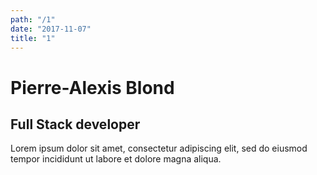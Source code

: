 ```yaml
---
path: "/1"
date: "2017-11-07"
title: "1"
---
```

<div>
<h1>Pierre-Alexis Blond</h1>
<h2>Full Stack developer</h2>
</div>
<p>Lorem ipsum dolor sit amet, consectetur adipiscing elit, sed do eiusmod tempor incididunt ut labore et dolore magna aliqua.</p>
